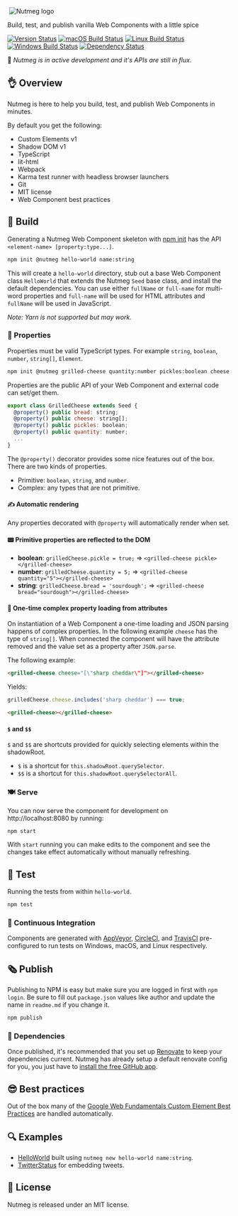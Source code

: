 <img src="https://nutmeg.tools/img/icon-medium.png" itemprop="image" alt="Nutmeg icon" width="0">
<img src="https://nutmeg.tools/img/logo-small.png" alt="Nutmeg logo">

Build, test, and publish vanilla Web Components with a little spice

[![Version Status](https://img.shields.io/npm/v/@nutmeg/cli.svg?style=flat&label=version&colorB=4bc524)](https://npmjs.com/package/@nutmeg/cli)
[![macOS Build Status](https://img.shields.io/circleci/project/github/abraham/nutmeg.svg?style=flat&label=macos)](https://circleci.com/gh/abraham/nutmeg)
[![Linux Build Status](https://img.shields.io/travis/abraham/nutmeg.svg?style=flat&label=linux)](https://travis-ci.org/abraham/nutmeg)
[![Windows Build Status](https://img.shields.io/appveyor/ci/abraham/nutmeg.svg?style=flat&label=windows)](https://ci.appveyor.com/project/abraham/nutmeg)
[![Dependency Status](https://david-dm.org/abraham/nutmeg.svg?path=packages/seed&style=flat)](https://david-dm.org/abraham/nutmeg)

🚧  *Nutmeg is in active development and it's APIs are still in flux.*

## 👌 Overview

Nutmeg is here to help you build, test, and publish Web Components in minutes.

By default you get the following:

- Custom Elements v1
- Shadow DOM v1
- TypeScript
- lit-html
- Webpack
- Karma test runner with headless browser launchers
- Git
- MIT license
- Web Component best practices

## 🌱 Build

Generating a Nutmeg Web Component skeleton with [npm init](https://docs.npmjs.com/cli/init) has the API `<element-name> [property:type...]`.

```bash
npm init @nutmeg hello-world name:string
```

This will create a `hello-world` directory, stub out a base Web Component class `HelloWorld` that extends the Nutmeg `Seed` base class, and install the default dependencies. You can use either `fullName` or `full-name` for multi-word properties and `full-name` will be used for HTML attributes and `fullName` will be used in JavaScript.

<!-- ### 📌 Install

Optionally you can install the full CLI.

```bash
npm install --global @nutmeg/cli
```

Then generating a component is done with the `new` subcommand.

```bash
nutmeg new hello-world name:string
``` -->

_Note: Yarn is not supported but may work._

### 🏡 Properties

Properties must be valid TypeScript types. For example `string`, `boolean`, `number`, `string[]`, `Element`.

```bash
npm init @nutmeg grilled-cheese quantity:number pickles:boolean cheese:string[]
```

Properties are the public API of your Web Component and external code can set/get them.

```javascript
export class GrilledCheese extends Seed {
  @property() public bread: string;
  @property() public cheese: string[];
  @property() public pickles: boolean;
  @property() public quantity: number;
  ...
}
```

The `@property()` decorator provides some nice features out of the box. There are two kinds of properties.

- Primitive: `boolean`, `string`, and `number`.
- Complex: any types that are not primitive.

#### ✍️ Automatic rendering

Any properties decorated with `@property` will automatically render when set.

#### 📟 Primitive properties are reflected to the DOM

- **boolean**: `grilledCheese.pickle = true;` => `<grilled-cheese pickle></grilled-cheese>`
- **number**: `grilledCheese.quantity = 5;` => `<grilled-cheese quantity="5"></grilled-cheese>`
- **string**: `grilledCheese.bread = 'sourdough';` => `<grilled-cheese bread="sourdough"></grilled-cheese>`

#### 📱 One-time complex property loading from attributes

On instantiation of a Web Component a one-time loading and JSON parsing happens of complex properties. In the following example `cheese` has the type of `string[]`. When connected the component will have the attribute removed and the value set as a property after `JSON.parse`.

The following example:
```html
<grilled-cheese cheese="[\"sharp cheddar\"]"></grilled-cheese>
```

Yields:

```javascript
grilledCheese.cheese.includes('sharp cheddar') === true;
```

```html
<grilled-cheese></grilled-cheese>
```

#### `$` and `$$`

`$` and `$$` are shortcuts provided for quickly selecting elements within the shadowRoot.

- `$` is a shortcut for `this.shadowRoot.querySelector`.
- `$$` is a shortcut for `this.shadowRoot.querySelectorAll`.

### 🍽️ Serve

You can now serve the component for development on http://localhost:8080 by running:

```bash
npm start
```

With `start` running you can make edits to the component and see the changes take effect automatically without manually refreshing.

## 🧪 Test

Running the tests from within `hello-world`.

```bash
npm test
```

### 🔭 Continuous Integration

Components are generated with [AppVeyor](https://www.appveyor.com/), [CircleCI](https://circleci.com/), and [TravisCI](https://travis-ci.org/) pre-configured to run tests on Windows, macOS, and Linux respectively.

## 🗞️ Publish

Publishing to NPM is easy but make sure you are logged in first with `npm login`. Be sure to fill out `package.json` values like author and update the name in `readme.md` if you change it.

```bash
npm publish
```
### 📇 Dependencies

Once published, it's recommended that you set up [Renovate](https://renovateapp.com/) to keep your dependencies current. Nutmeg has already setup a default renovate config for you, you just have to [install the free GitHub app](https://github.com/apps/renovate).

## 😎 Best practices

Out of the box many of the [Google Web Fundamentals Custom Element Best Practices](https://developers.google.com/web/fundamentals/web-components/best-practices#place-any-children-the-element-creates-into-its-shadow-root) are handled automatically.

## 🔍 Examples

- [HelloWorld](https://github.com/abraham/nutmeg-hello-world) built using `nutmeg new hello-world name:string`.
- [TwitterStatus](https://github.com/abraham/twitter-status) for embedding tweets.

## 👔 License

Nutmeg is released under an MIT license.
